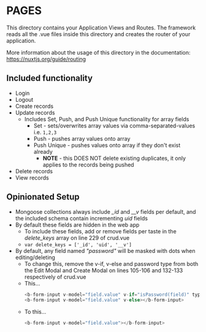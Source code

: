 # PAGES

This directory contains your Application Views and Routes.
The framework reads all the .vue files inside this directory and creates the router of your application.

More information about the usage of this directory in the documentation:
https://nuxtjs.org/guide/routing

## Included functionality
* Login
* Logout
* Create records
* Update records
	* Includes Set, Push, and Push Unique functionality for array fields
		* Set - sets/overwrites array values via comma-separated-values i.e. `1,2,3`
		* Push - pushes array values onto array
		* Push Unique - pushes values onto array if they don't exist already
			* **NOTE** - this DOES NOT delete existing duplicates, it only applies to the records being pushed
* Delete records
* View records
## Opinionated Setup
* Mongoose collections always include *_id* and *__v* fields per default, and the included schema contain incrementing *uid* fields
* By default these fields are hidden in the web app
	* To include these fields, add or remove fields per taste in the *delete_keys* array on line 229 of crud.vue
	* `var delete_keys = ['_id', 'uid', '__v']`
* By default, any field named *"password"* will be masked with dots when editing/deleting
	* To change this, remove the v-if, v-else and password type from both the Edit Modal and Create Modal on lines 105-106 and 132-133 respectively of crud.vue
	* This...
		``` javascript
		<b-form-input v-model="field.value" v-if="isPassword(field)" type="password"></b-form-input>
		<b-form-input v-model="field.value" v-else></b-form-input>
		```
	* To this...
		``` javascript
		<b-form-input v-model="field.value"></b-form-input>
		```
